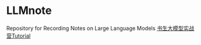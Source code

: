 # LLMnote
 Repository for Recording Notes on Large Language Models
[书生大模型实战营Tutorial](https://github.com/InternLM/Tutorial)
